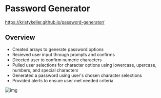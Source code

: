 # Password Generator
 https://kristykeller.github.io/password-generator/
## Overview
* Created arrays to generate password options
* Recieved user input through prompts and confirms 
* Directed user to confirm numeric characters
* Pulled user selections for character options using lowercase, upercase, numbers, and special characters
* Generated a password using user's chosen character selections
* Provided alerts to ensure user met needed criteria 

![img](./https://pasteboard.co/JpzptJU.png)
